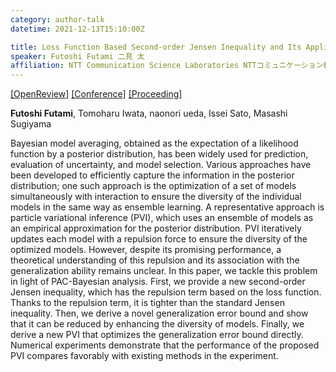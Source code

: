 ```yaml
---
category: author-talk
datetime: 2021-12-13T15:10:00Z

title: Loss Function Based Second-order Jensen Inequality and Its Application to Particle Variational Inference
speaker: Futoshi Futami 二見 太
affiliation: NTT Communication Science Laboratories NTTコミュニケーション科学基礎研究所
---
```


[[OpenReview]](https://openreview.net/forum?id=St4i_-UoQWQ)
[[Conference]](https://neurips.cc/Conferences/2021/Schedule?showEvent=27276)
[[Proceeding]](https://proceedings.neurips.cc/paper/2021/hash/36165c62f7b7df72863d470d73302627-Abstract.html)

**Futoshi Futami**, Tomoharu Iwata, naonori ueda, Issei Sato, Masashi Sugiyama

Bayesian model averaging, obtained as the expectation of a likelihood function by a posterior distribution, has been widely used for prediction, evaluation of uncertainty, and model selection. Various approaches have been developed to efficiently capture the information in the posterior distribution; one such approach is the optimization of a set of models simultaneously with interaction to ensure the diversity of the individual models in the same way as ensemble learning. A representative approach is particle variational inference (PVI), which uses an ensemble of models as an empirical approximation for the posterior distribution. PVI iteratively updates each model with a repulsion force to ensure the diversity of the optimized models. However, despite its promising performance, a theoretical understanding of this repulsion and its association with the generalization ability remains unclear. In this paper, we tackle this problem in light of PAC-Bayesian analysis. First, we provide a new second-order Jensen inequality, which has the repulsion term based on the loss function. Thanks to the repulsion term, it is tighter than the standard Jensen inequality. Then, we derive a novel generalization error bound and show that it can be reduced by enhancing the diversity of models. Finally, we derive a new PVI that optimizes the generalization error bound directly. Numerical experiments demonstrate that the performance of the proposed PVI compares favorably with existing methods in the experiment.
